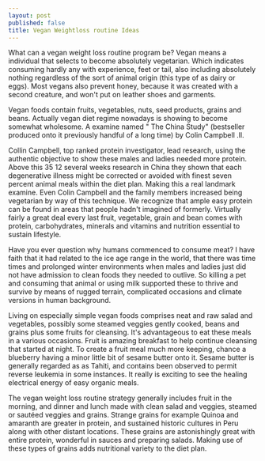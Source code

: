 ```yaml
---
layout: post
published: false
title: Vegan Weightloss routine Ideas
---
```


What can a vegan weight loss routine program be? Vegan means a individual that selects to become absolutely vegetarian. Which indicates consuming hardly any with experience, feet or tail, also including absolutely nothing regardless of the sort of animal origin (this type of as dairy or eggs). Most vegans also prevent honey, because it was created with a second creature, and won't put on leather shoes and garments.

Vegan foods contain fruits, vegetables, nuts, seed products, grains and beans. Actually vegan diet regime nowadays is showing to become somewhat wholesome. A examine named " The China Study" (bestseller produced onto it previously handful of a long time) by Colin Campbell .ll.

Collin Campbell, top ranked protein investigator, lead research, using the authentic objective to show these males and ladies needed more protein. Above this 35 12 several weeks research in China they shown that each degenerative illness might be corrected or avoided with finest seven percent animal meals within the diet plan. Making this a real landmark examine. Even Colin Campbell and the family members increased being vegetarian by way of this technique. We recognize that ample easy protein can be found in areas that people hadn't imagined of formerly. Virtually fairly a great deal every last fruit, vegetable, grain and bean comes with protein, carbohydrates, minerals and vitamins and nutrition essential to sustain lifestyle.

Have you ever question why humans commenced to consume meat? I have faith that it had related to the ice age range in the world, that there was time times and prolonged winter environments when males and ladies just did not have admission to clean foods they needed to outlive. So killing a pet and consuming that animal or using milk supported these to thrive and survive by means of rugged terrain, complicated occasions and climate versions in human background.

Living on especially simple vegan foods comprises neat and raw salad and vegetables, possibly some steamed veggies gently cooked, beans and grains plus some fruits for cleansing. It's advantageous to eat these meals in a various occasions. Fruit is amazing breakfast to help continue cleansing that started at night. To create a fruit meal much more keeping, chance a blueberry having a minor little bit of sesame butter onto it. Sesame butter is generally regarded as as Tahiti, and contains been observed to permit reverse leukemia in some instances. It really is exciting to see the healing electrical energy of easy organic meals.

The vegan weight loss routine strategy generally includes fruit in the morning, and dinner and lunch made with clean salad and veggies, steamed or sautéed veggies and grains. Strange grains for example Quinoa and amaranth are greater in protein, and sustained historic cultures in Peru along with other distant locations. These grains are astonishingly great with entire protein, wonderful in sauces and preparing salads. Making use of these types of grains adds nutritional variety to the diet plan.